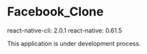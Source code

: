 # Facebook_Clone

react-native-cli: 2.0.1
react-native: 0.61.5

This application is under development process.
